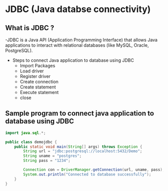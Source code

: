 # JDBC   (Java databse connectivity)

## What is JDBC ?
-JDBC is a Java API (Application Programming Interface) that allows Java applications to interact with relational databases (like MySQL, Oracle, PostgreSQL).

- Steps to connect Java application to database using JDBC
    - Import Packages
    - Load driver
    - Register driver
    - Create connection
    - Create statement
    - Execute statement
    - close

## Sample program to connect java application to database using JDBC


```java
import java.sql.*;

public class demojdbc {
    public static void main(String[] args) throws Exception {
        String url = "jdbc:postgresql://localhost:5432/Demo";
        String uname = "postgres";
        String pass = "1234";

        Connection con = DriverManager.getConnection(url, uname, pass);
        System.out.println("Connected to database successfully");
    }
}

